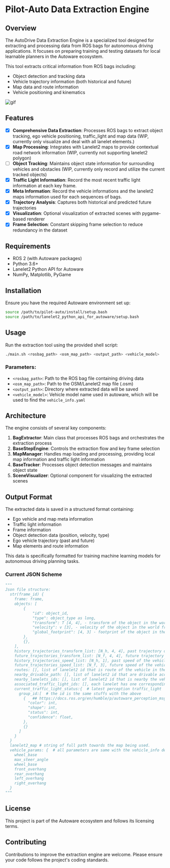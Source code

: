 # Pilot-Auto Data Extraction Engine

## Overview

The AutoDrive Data Extraction Engine is a specialized tool designed for extracting and processing data from ROS bags for autonomous driving applications. It focuses on preparing training and testing datasets for local learnable planners in the Autoware ecosystem.

This tool extracts critical information from ROS bags including:

- Object detection and tracking data
- Vehicle trajectory information (both historical and future)
- Map data and route information
- Vehicle positioning and kinematics

![gif](docs/overfitting_scene_demo.gif)

## Features

- [x] **Comprehensive Data Extraction**: Processes ROS bags to extract object tracking, ego vehicle positioning, traffic_light and map data (WIP, currently only visualize and deal with all lanelet elements.)
- [x] **Map Processing**: Integrates with Lanelet2 maps to provide contextual road network information (WIP, currently not supporting lanelet2 polygon)
- [ ] **Object Tracking**: Maintains object state information for surrounding vehicles and obstacles (WIP, currently only record and utilize the current tracked objects)
- [x] **Traffic Light Information**: Record the most recent traffic light information at each key frame.
- [x] **Meta Information**: Record the vehicle informations and the lanelet2 maps information used for each sequences of bags.
- [x] **Trajectory Analysis**: Captures both historical and predicted future trajectories
- [x] **Visualization**: Optional visualization of extracted scenes with pygame-based renderer
- [x] **Frame Selection**: Constant skipping frame selection to reduce redundancy in the dataset

## Requirements

- ROS 2 (with Autoware packages)
- Python 3.6+
- Lanelet2 Python API for Autoware
- NumPy, Matplotlib, PyGame

## Installation

Ensure you have the required Autoware environment set up:

```bash
source /path/to/pilot-auto/install/setup.bash
source /path/to/lanelet2_python_api_for_autoware/setup.bash
```

## Usage

Run the extraction tool using the provided shell script:

```bash
./main.sh <rosbag_path> <osm_map_path> <output_path> <vehicle_model>
```

### Parameters:
- `<rosbag_path>`: Path to the ROS bag file containing driving data
- `<osm_map_path>`: Path to the OSM/Lanelet2 map file (.osm)
- `<output_path>`: Directory where extracted data will be saved
- `<vehicle_model>`: Vehicle model name used in autoware, which will be used to find the `vehicle_info.yaml`

## Architecture

The engine consists of several key components:

1. **BagExtractor**: Main class that processes ROS bags and orchestrates the extraction process
2. **BaseStepEngine**: Controls the extraction flow and key frame selection
3. **MapManager**: Handles map loading and processing, providing local map information and traffic light information
4. **BaseTracker**: Processes object detection messages and maintains object state
5. **SceneVisualizer**: Optional component for visualizing the extracted scenes

## Output Format

The extracted data is saved in a structured format containing:

- Ego vehicle and map meta information
- Traffic light information
- Frame information
- Object detection data (position, velocity, type)
- Ego vehicle trajectory (past and future)
- Map elements and route information

This data is specifically formatted for training machine learning models for autonomous driving planning tasks.

### Current JSON Scheme

```python
"""
Json file structure:
  str(frame_id) {
    frame: frame,
    objects: [
        {
            "id": object_id,
            "type": object_type as long,
            "transform": T [4, 4], - transform of the object in the world frame.
            "velocity": v [3], - velocity of the object in the world frame.
            "global_footprint": [4, 3] - footprint of the object in the world frame.
        },
        {},
    ],
    history_trajectories_transform_list: [N_h, 4, 4], past trajectory of the vehicle in the world frame. N=10,
    future_trajectories_transform_list: [N_f, 4, 4], future trajectory of the vehicle in the world frame. N=30,
    history_trajectories_speed_list: [N_h, 1], past speed of the vehicle in the world frame. N=10,
    future_trajectories_speed_list: [N_f, 3], future speed of the vehicle in the world frame. N=30,
    routes: [], list of lanelet2 id that is route of the vehicle in the neighborhood.
    nearby_drivable_path: [], list of lanelet2 id that are drivable according to the global path in the neighborhood.
    nearby_lanelets_ids: [], list of lanelet2 id that is nearby the vehicle in the neighborhood.
    associated_traffic_light_ids: [], each lanelet has one corresponding traffic light id, unless the id is -1.
    current_traffic_light_status:{  # latest perception traffic_light
      group_id:[  # the id is the same stuffs with the above
        {   ## https://docs.ros.org/en/humble/p/autoware_perception_msgs/msg/TrafficLightElement.html
          "color": int,
          "shape": int,
          "status": int,
          "confidence": float,
        },
        {}
      ]
    }
  }
  lanelet2_map # string of full path towards the map being used.
  vehicle_params: {  # all parameters are same with the vehicle_info definitions
    wheel_base 
    max_steer_angle
    wheel_base
    front_overhang
    rear_overhang
    left_overhang
    right_overhang
  }
"""
```

## License

This project is part of the Autoware ecosystem and follows its licensing terms.

## Contributing

Contributions to improve the extraction engine are welcome. Please ensure your code follows the project's coding standards.